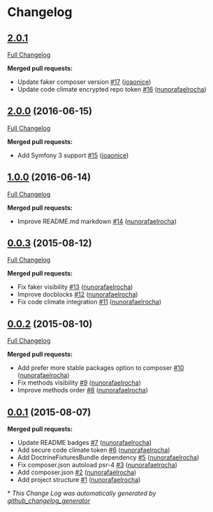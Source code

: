 # Changelog

## [2.0.1](https://github.com/seegno/SeegnoTestBundle/tree/2.0.1)

[Full Changelog](https://github.com/seegno/SeegnoTestBundle/compare/2.0.0...2.0.1)

**Merged pull requests:**

- Update faker composer version [\#17](https://github.com/seegno/SeegnoTestBundle/pull/17) ([joaonice](https://github.com/joaonice))
- Update code climate encrypted repo token [\#16](https://github.com/seegno/SeegnoTestBundle/pull/16) ([nunorafaelrocha](https://github.com/nunorafaelrocha))

## [2.0.0](https://github.com/seegno/SeegnoTestBundle/tree/2.0.0) (2016-06-15)
[Full Changelog](https://github.com/seegno/SeegnoTestBundle/compare/1.0.0...2.0.0)

**Merged pull requests:**

- Add Symfony 3 support [\#15](https://github.com/seegno/SeegnoTestBundle/pull/15) ([joaonice](https://github.com/joaonice))

## [1.0.0](https://github.com/seegno/SeegnoTestBundle/tree/1.0.0) (2016-06-14)
[Full Changelog](https://github.com/seegno/SeegnoTestBundle/compare/0.0.3...1.0.0)

**Merged pull requests:**

- Improve README.md markdown [\#14](https://github.com/seegno/SeegnoTestBundle/pull/14) ([nunorafaelrocha](https://github.com/nunorafaelrocha))

## [0.0.3](https://github.com/seegno/SeegnoTestBundle/tree/0.0.3) (2015-08-12)
[Full Changelog](https://github.com/seegno/SeegnoTestBundle/compare/0.0.2...0.0.3)

**Merged pull requests:**

- Fix faker visibility [\#13](https://github.com/seegno/SeegnoTestBundle/pull/13) ([nunorafaelrocha](https://github.com/nunorafaelrocha))
- Improve docblocks [\#12](https://github.com/seegno/SeegnoTestBundle/pull/12) ([nunorafaelrocha](https://github.com/nunorafaelrocha))
- Fix code climate integration [\#11](https://github.com/seegno/SeegnoTestBundle/pull/11) ([nunorafaelrocha](https://github.com/nunorafaelrocha))

## [0.0.2](https://github.com/seegno/SeegnoTestBundle/tree/0.0.2) (2015-08-10)
[Full Changelog](https://github.com/seegno/SeegnoTestBundle/compare/0.0.1...0.0.2)

**Merged pull requests:**

- Add prefer more stable packages option to composer [\#10](https://github.com/seegno/SeegnoTestBundle/pull/10) ([nunorafaelrocha](https://github.com/nunorafaelrocha))
- Fix methods visibility [\#9](https://github.com/seegno/SeegnoTestBundle/pull/9) ([nunorafaelrocha](https://github.com/nunorafaelrocha))
- Improve methods order [\#8](https://github.com/seegno/SeegnoTestBundle/pull/8) ([nunorafaelrocha](https://github.com/nunorafaelrocha))

## [0.0.1](https://github.com/seegno/SeegnoTestBundle/tree/0.0.1) (2015-08-07)
**Merged pull requests:**

- Update README badges [\#7](https://github.com/seegno/SeegnoTestBundle/pull/7) ([nunorafaelrocha](https://github.com/nunorafaelrocha))
- Add secure code climate token [\#6](https://github.com/seegno/SeegnoTestBundle/pull/6) ([nunorafaelrocha](https://github.com/nunorafaelrocha))
- Add DoctrineFixturesBundle dependency [\#5](https://github.com/seegno/SeegnoTestBundle/pull/5) ([nunorafaelrocha](https://github.com/nunorafaelrocha))
- Fix composer.json autoload psr-4 [\#3](https://github.com/seegno/SeegnoTestBundle/pull/3) ([nunorafaelrocha](https://github.com/nunorafaelrocha))
- Add composer.json [\#2](https://github.com/seegno/SeegnoTestBundle/pull/2) ([nunorafaelrocha](https://github.com/nunorafaelrocha))
- Add project structure [\#1](https://github.com/seegno/SeegnoTestBundle/pull/1) ([nunorafaelrocha](https://github.com/nunorafaelrocha))



\* *This Change Log was automatically generated by [github_changelog_generator](https://github.com/skywinder/Github-Changelog-Generator)*
